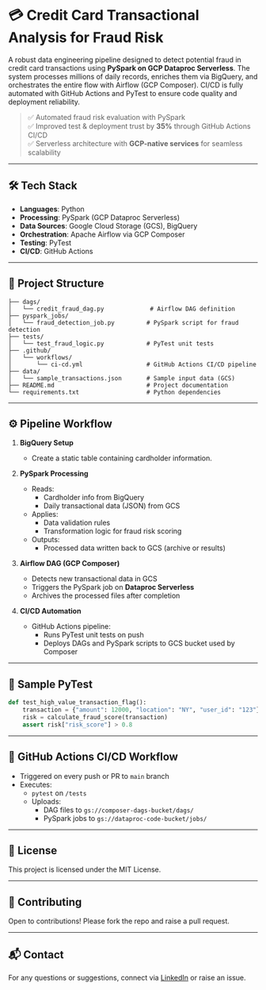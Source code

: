 # 💳 Credit Card Transactional Analysis for Fraud Risk

A robust data engineering pipeline designed to detect potential fraud in credit card transactions using **PySpark on GCP Dataproc Serverless**. The system processes millions of daily records, enriches them via BigQuery, and orchestrates the entire flow with Airflow (GCP Composer). CI/CD is fully automated with GitHub Actions and PyTest to ensure code quality and deployment reliability.

> ✅ Automated fraud risk evaluation with PySpark  
> ✅ Improved test & deployment trust by **35%** through GitHub Actions CI/CD  
> ✅ Serverless architecture with **GCP-native services** for seamless scalability

---

## 🛠️ Tech Stack

- **Languages**: Python
- **Processing**: PySpark (GCP Dataproc Serverless)
- **Data Sources**: Google Cloud Storage (GCS), BigQuery
- **Orchestration**: Apache Airflow via GCP Composer
- **Testing**: PyTest
- **CI/CD**: GitHub Actions

---

## 📁 Project Structure

```
├── dags/
│   └── credit_fraud_dag.py             # Airflow DAG definition
├── pyspark_jobs/
│   └── fraud_detection_job.py         # PySpark script for fraud detection
├── tests/
│   └── test_fraud_logic.py            # PyTest unit tests
├── .github/
│   └── workflows/
│       └── ci-cd.yml                  # GitHub Actions CI/CD pipeline
├── data/
│   └── sample_transactions.json       # Sample input data (GCS)
├── README.md                          # Project documentation
└── requirements.txt                   # Python dependencies
```

---

## ⚙️ Pipeline Workflow

1. **BigQuery Setup**
   - Create a static table containing cardholder information.

2. **PySpark Processing**
   - Reads:
     - Cardholder info from BigQuery
     - Daily transactional data (JSON) from GCS
   - Applies:
     - Data validation rules
     - Transformation logic for fraud risk scoring
   - Outputs:
     - Processed data written back to GCS (archive or results)

3. **Airflow DAG (GCP Composer)**
   - Detects new transactional data in GCS
   - Triggers the PySpark job on **Dataproc Serverless**
   - Archives the processed files after completion

4. **CI/CD Automation**
   - GitHub Actions pipeline:
     - Runs PyTest unit tests on push
     - Deploys DAGs and PySpark scripts to GCS bucket used by Composer

---

## 🧪 Sample PyTest

```python
def test_high_value_transaction_flag():
    transaction = {"amount": 12000, "location": "NY", "user_id": "123"}
    risk = calculate_fraud_score(transaction)
    assert risk["risk_score"] > 0.8
```

---

## 🔄 GitHub Actions CI/CD Workflow

- Triggered on every push or PR to `main` branch
- Executes:
  - `pytest` on `/tests`
  - Uploads:
    - DAG files to `gs://composer-dags-bucket/dags/`
    - PySpark jobs to `gs://dataproc-code-bucket/jobs/`

---

## 📜 License

This project is licensed under the MIT License.

---

## 🤝 Contributing

Open to contributions! Please fork the repo and raise a pull request.

---

## 📬 Contact

For any questions or suggestions, connect via [LinkedIn](https://www.linkedin.com/in/h-v-m-) or raise an issue.
